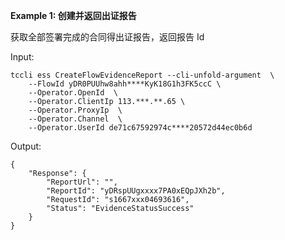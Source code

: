 **Example 1: 创建并返回出证报告**

获取全部签署完成的合同得出证报告，返回报告 Id

Input: 

```
tccli ess CreateFlowEvidenceReport --cli-unfold-argument  \
    --FlowId yDR0PUUhw8ahh****KyK18G1h3FK5ccC \
    --Operator.OpenId  \
    --Operator.ClientIp 113.***.**.65 \
    --Operator.ProxyIp  \
    --Operator.Channel  \
    --Operator.UserId de71c67592974c****20572d44ec0b6d
```

Output: 
```
{
    "Response": {
        "ReportUrl": "",
        "ReportId": "yDRspUUgxxxx7PA0xEQpJXh2b",
        "RequestId": "s1667xxx04693616",
        "Status": "EvidenceStatusSuccess"
    }
}
```

